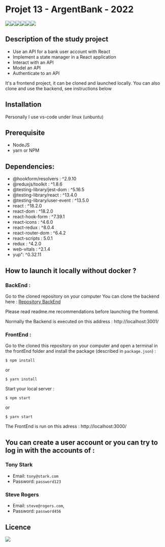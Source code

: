 # Projet 13 - ArgentBank - 2022
<img src="https://img.shields.io/badge/css3%20-%231572B6.svg?&style=for-the-badge&logo=css3&logoColor=white"/><img src="https://img.shields.io/badge/html5%20-%23E34F26.svg?&style=for-the-badge&logo=html5&logoColor=white"/><img src="https://img.shields.io/badge/git%20-%23F05033.svg?&style=for-the-badge&logo=git&logoColor=white"/><img src="https://img.shields.io/badge/javascript-%23323330.svg?style=for-the-badge&logo=javascript&logoColor=%23F7DF1E"/><img src="https://img.shields.io/badge/react-%2320232a.svg?style=for-the-badge&logo=react&logoColor=%2361DAFB"><img src="https://img.shields.io/badge/redux-violet.svg?style=for-the-badge&logo=redux&logoColor=%cd46f7">

## Description of the study project 
- Use an API for a bank user account with React
- Implement a state manager in a React application
- Interact with an API
- Model an API
- Authenticate to an API

It's a frontend project, it can be cloned and launched locally.
You can also clone and use the backend, see instructions below


## Installation

Personally I use vs-code under linux (unbuntu)

## Prerequisite 

* NodeJS
* yarn or NPM

## Dependencies:

* @hookform/resolvers : ^2.9.10
* @reduxjs/toolkit : ^1.8.6
* @testing-library/jest-dom : ^5.16.5
* @testing-library/react : ^13.4.0
* @testing-library/user-event : ^13.5.0
* react : ^18.2.0
* react-dom : ^18.2.0
* react-hook-form : ^7.39.1
* react-icons : ^4.6.0
* react-redux : ^8.0.4
* react-router-dom : ^6.4.2
* react-scripts : 5.0.1
* redux : ^4.2.0
* web-vitals : ^2.1.4 
* yup": ^0.32.11


## How to launch it locally without docker ?

### BackEnd :

Go to the cloned repository on your computer
You can clone the backend here :  <a href="https://github.com/jb-webdev/Projet-13_Backend" target="_blank">Repository BackEnd </a> 

Please read readme.me recommendations before launching the frontend.

Normally the Backend is executed on this address : http://localhost:3001/

### FrontEnd :

Go to the cloned this repository on your computer and open a terminal in the frontEnd folder and install the package (described in `package.json`) :

```
$ npm install
```
or

```
$ yarn install
```
Start your local server :

```
$ npm start
```
or

```
$ yarn start
```

The FrontEnd is run on this adress : http://localhost:3000/

## You can create a user account or you can try to log in with the accounts of :

### Tony Stark

- Email: `tony@stark.com`
- Password: `password123`
 
### Steve Rogers

- Email: `steve@rogers.com`,
- Password: `password456`



## Licence

<img src='https://forthebadge.com/images/badges/open-source.svg' />